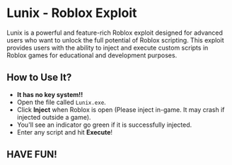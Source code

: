 # Lunix - Roblox Exploit

Lunix is a powerful and feature-rich Roblox exploit designed for advanced users who want to unlock the full potential of Roblox scripting. This exploit provides users with the ability to inject and execute custom scripts in Roblox games for educational and development purposes.

## How to Use It?

- **It has no key system!!**
- Open the file called `Lunix.exe`.
- Click **Inject** when Roblox is open (Please inject in-game. It may crash if injected outside a game).
- You'll see an indicator go green if it is successfully injected.
- Enter any script and hit **Execute**!

## HAVE FUN!
